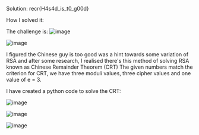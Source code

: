 Solution: recr{H4s4d_is_t0_g00d}

How I solved it:

The challenge is:
![image](https://github.com/user-attachments/assets/9f7617df-49c2-4a03-9c32-f548e138c133)

![image](https://github.com/user-attachments/assets/8bd98b8d-4371-4db2-9e9f-052857b79597)

I figured the Chinese guy is too good was a hint towards some variation of RSA and after some research, I realised there's this method of solving RSA known as Chinese Remainder Theorem (CRT)
The given numbers match the criterion for CRT, we have three moduli values, three cipher values and one value of e = 3.

I have created a python code to solve the CRT: 

![image](https://github.com/user-attachments/assets/a68004ba-64c6-45c5-a07e-feed7a041892)

![image](https://github.com/user-attachments/assets/036608a6-0f66-4d00-a7fe-586d729fd2fd)

![image](https://github.com/user-attachments/assets/f0c06488-674b-41fb-b36d-478a37717716)

